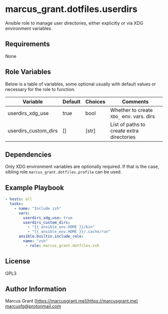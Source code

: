 # marcus_grant.dotfiles.userdirs

Ansible role to manage user directories,
either explicitly or via XDG environment variables.

## Requirements

None

## Role Variables

Below is a table of variables,
some optional usually with default values or necessary for the role to function.

| Variable             | Default | Choices | Comments                                  |
| -------------------- | ------- | ------- | ----------------------------------------- |
| userdirs_xdg_use     | true    | bool    | Whether to create `XDG_` env. vars. dirs  |
| userdirs_custom_dirs | []      | [str]   | List of paths to create extra directories |

## Dependencies

Only XDG environment variables are optionally required.
If that is the case, sibling role `marcus_grant.dotfiles.profile` can be used.

## Example Playbook

```yaml
- hosts: all
  tasks:
    - name: "Include zsh"
      vars:
        userdirs_xdg_use: true
        userdirs_custom_dirs:
          - "{{ ansible_env.HOME }}/bin"
          - "{{ ansible_env.HOME }}/.cache/run"
      ansible.builtin.include_role:
        name: "zsh"
         - role: marcus_grant.dotfiles.zsh
```

License
-------

GPL3

Author Information
------------------

Marcus Grant
[https://marcusgrant.me](https://marcusgrant.me)
[marcusfg@protonmail.com](marcusfg@protonmail.com)

